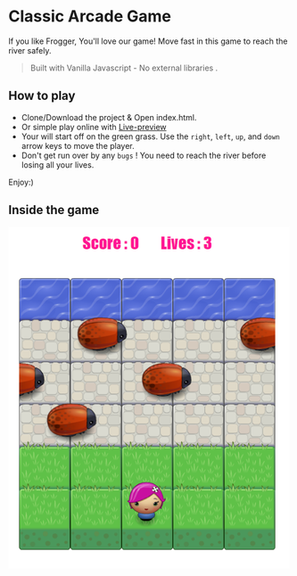 # Classic Arcade Game 

If you like Frogger, You'll love our game! Move fast in this game to reach the river safely.
> Built with Vanilla Javascript - No external libraries .

## How to play 
- Clone/Download the project & Open index.html.
- Or simple play online with [Live-preview](https://yuryletta.github.io/arcade-game/)
- Your will start off on the green grass. Use the `right`, `left`, `up`, and `down` arrow keys to move the player.
- Don't get run over by any `bugs` ! You need to reach the river before losing all your lives.

Enjoy:) 

## Inside the game 
![classic-arcade-game](images/inside_game.png)

